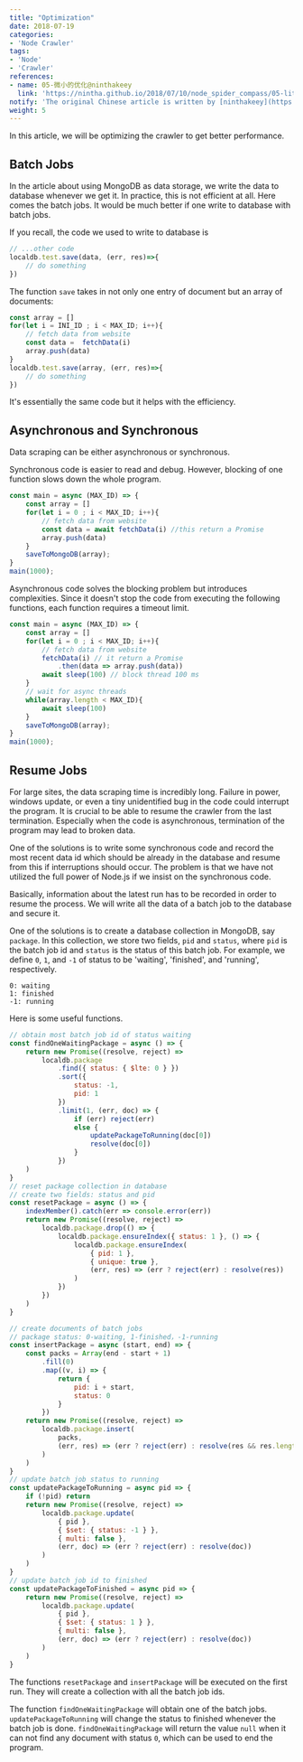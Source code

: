 ```yaml
---
title: "Optimization"
date: 2018-07-19
categories:
- 'Node Crawler'
tags:
- 'Node'
- 'Crawler'
references:
- name: 05-微小的优化@ninthakeey
  link: 'https://nintha.github.io/2018/07/10/node_spider_compass/05-lite_optimization/'
notify: 'The original Chinese article is written by [ninthakeey](https://github.com/nintha). It has been translated and remixed by Datumorphism'
weight: 5
---
```


In this article, we will be optimizing the crawler to get better performance.

## Batch Jobs

In the article about using MongoDB as data storage, we write the data to database whenever we get it. In practice, this is not efficient at all. Here comes the batch jobs. It would be much better if one write to database with batch jobs.

If you recall, the code we used to write to database is
```JavaScript
// ...other code
localdb.test.save(data, (err, res)=>{
	// do something
})
```
The function `save` takes in not only one entry of document but an array of documents:
```JavaScript
const array = []
for(let i = INI_ID ; i < MAX_ID; i++){
	// fetch data from website
	const data =  fetchData(i)
    array.push(data)
}
localdb.test.save(array, (err, res)=>{
	// do something
})
```
It's essentially the same code but it helps with the efficiency.

## Asynchronous and Synchronous

Data scraping can be either asynchronous or synchronous.

Synchronous code is easier to read and debug. However, blocking of one function slows down the whole program.
```JavaScript
const main = async (MAX_ID) => {
    const array = []
    for(let i = 0 ; i < MAX_ID; i++){
        // fetch data from website
        const data = await fetchData(i) //this return a Promise
        array.push(data)
    }
    saveToMongoDB(array);
}
main(1000);
```


Asynchronous code solves the blocking problem but introduces complexities. Since it doesn't stop the code from executing the following functions, each function requires a timeout limit.
```JavaScript
const main = async (MAX_ID) => {
    const array = []
    for(let i = 0 ; i < MAX_ID; i++){
        // fetch data from website
        fetchData(i) // it return a Promise
        	.then(data => array.push(data))
        await sleep(100) // block thread 100 ms
    }
    // wait for async threads
    while(array.length < MAX_ID){
        await sleep(100)
    }
    saveToMongoDB(array);
}
main(1000);
```


## Resume Jobs

For large sites, the data scraping time is incredibly long. Failure in power, windows update, or even a tiny unidentified bug in the code could interrupt the program. It is crucial to be able to resume the crawler from the last termination. Especially when the code is asynchronous, termination of the program may lead to broken data.

One of the solutions is to write some synchronous code and record the most recent data id which should be already in the database and resume from this if interruptions should occur. The problem is that we have not utilized the full power of Node.js if we insist on the synchronous code.

Basically, information about the latest run has to be recorded in order to resume the process. We will write all the data of a batch job to the database and secure it.

One of the solutions is to create a database collection in MongoDB, say `package`. In this collection, we store two fields, `pid` and `status`, where `pid` is the batch job id and `status` is the status of this batch job. For example, we define `0`, `1`, and `-1` of status to be 'waiting', 'finished', and 'running', respectively.

```text
0: waiting
1: finished
-1: running
```

Here is some useful functions.
```JavaScript
// obtain most batch job id of status waiting
const findOneWaitingPackage = async () => {
    return new Promise((resolve, reject) =>
        localdb.package
            .find({ status: { $lte: 0 } })
            .sort({
                status: -1,
                pid: 1
            })
            .limit(1, (err, doc) => {
                if (err) reject(err)
                else {
                    updatePackageToRunning(doc[0])
                    resolve(doc[0])
                }
            })
    )
}
// reset package collection in database
// create two fields: status and pid
const resetPackage = async () => {
    indexMember().catch(err => console.error(err))
    return new Promise((resolve, reject) =>
        localdb.package.drop(() => {
            localdb.package.ensureIndex({ status: 1 }, () => {
                localdb.package.ensureIndex(
                    { pid: 1 },
                    { unique: true },
                    (err, res) => (err ? reject(err) : resolve(res))
                )
            })
        })
    )
}

// create documents of batch jobs
// package status: 0-waiting, 1-finished，-1-running
const insertPackage = async (start, end) => {
    const packs = Array(end - start + 1)
        .fill(0)
        .map((v, i) => {
            return {
                pid: i + start,
                status: 0
            }
        })
    return new Promise((resolve, reject) =>
        localdb.package.insert(
            packs,
            (err, res) => (err ? reject(err) : resolve(res && res.length))
        )
    )
}
// update batch job status to running
const updatePackageToRunning = async pid => {
    if (!pid) return
    return new Promise((resolve, reject) =>
        localdb.package.update(
            { pid },
            { $set: { status: -1 } },
            { multi: false },
            (err, doc) => (err ? reject(err) : resolve(doc))
        )
    )
}
// update batch job id to finished
const updatePackageToFinished = async pid => {
    return new Promise((resolve, reject) =>
        localdb.package.update(
            { pid },
            { $set: { status: 1 } },
            { multi: false },
            (err, doc) => (err ? reject(err) : resolve(doc))
        )
    )
}
```

The functions `resetPackage` and `insertPackage` will be executed on the first run. They will create a collection with all the batch job ids.

The function `findOneWaitingPackage` will obtain one of the batch jobs. `updatePackageToRunning` will change the status to finished whenever the batch job is done. `findOneWaitingPackage` will return the value `null` when it can not find any document with status `0`, which can be used to end the program.
